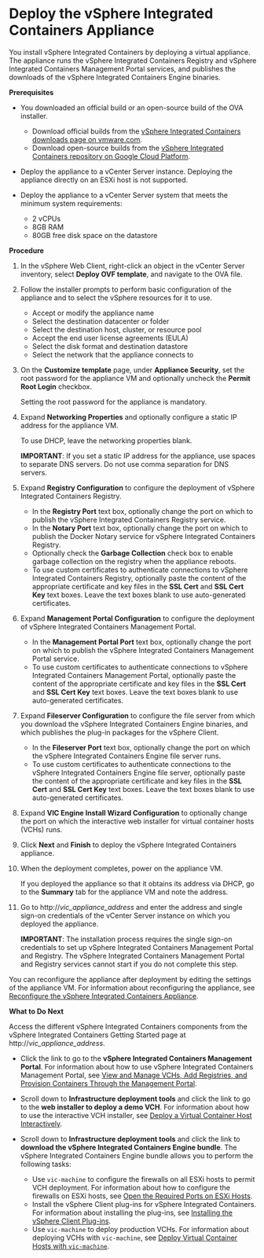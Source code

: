 # Deploy the vSphere Integrated Containers Appliance #

You install vSphere Integrated Containers by deploying a virtual appliance. The appliance runs the vSphere Integrated Containers Registry and vSphere Integrated Containers Management Portal services, and publishes the downloads of the vSphere Integrated Containers Engine binaries. 


**Prerequisites**

- You downloaded an official build or an open-source build of the OVA installer.

  - Download official builds from the [vSphere Integrated Containers downloads page on vmware.com](http://www.vmware.com/go/download-vic).
  - Download open-source builds from the [vSphere Integrated Containers repository on Google Cloud Platform](https://console.cloud.google.com/storage/browser/vic-product-ova-builds/).
- Deploy the appliance to a vCenter Server instance. Deploying the appliance directly on an ESXi host is not supported.
- Deploy the appliance to a vCenter Server system that meets the minimum system requirements:

   - 2 vCPUs
   - 8GB RAM
   - 80GB free disk space on the datastore

**Procedure**

1. In the vSphere Web Client, right-click an object in the vCenter Server inventory, select **Deploy OVF template**, and navigate to the OVA file.
2. Follow the installer prompts to perform basic configuration of the appliance and to select the vSphere resources for it to use. 

    - Accept or modify the appliance name
    - Select the destination datacenter or folder
    - Select the destination host, cluster, or resource pool
    - Accept the end user license agreements (EULA)
    - Select the disk format and destination datastore
    - Select the network that the appliance connects to

3. On the **Customize template** page, under **Appliance Security**, set the root password for the appliance VM and optionally uncheck the **Permit Root Login** checkbox. 

    Setting the root password for the appliance is mandatory.

5. Expand **Networking Properties** and optionally configure a static IP address for the appliance VM. 

    To use DHCP, leave the networking properties blank.

    **IMPORTANT**: If you set a static IP address for the appliance, use spaces to separate DNS servers. Do not use comma separation for DNS servers.

6. Expand **Registry Configuration** to configure the deployment of vSphere Integrated Containers Registry. 

    - In the **Registry Port** text box, optionally change the port on which to publish the vSphere Integrated Containers Registry service.
    - In the **Notary Port** text box, optionally change the port on which to publish the Docker Notary service for vSphere Integrated Containers Registry.
    - Optionally check the **Garbage Collection** check box to enable garbage collection on the registry when the appliance reboots. 
    - To use custom certificates to authenticate connections to vSphere Integrated Containers Registry, optionally paste the content of the appropriate certificate and key files in the **SSL Cert** and **SSL Cert Key** text boxes. Leave the text boxes blank to use auto-generated certificates. 

7. Expand **Management Portal Configuration** to configure the deployment of vSphere Integrated Containers Management Portal. 

    - In the **Management Portal Port** text box, optionally change the port on which to publish the vSphere Integrated Containers Management Portal service.
    - To use custom certificates to authenticate connections to vSphere Integrated Containers Management Portal, optionally paste the content of the appropriate certificate and key files in the **SSL Cert** and **SSL Cert Key** text boxes. Leave the text boxes blank to use auto-generated certificates.
7. Expand **Fileserver Configuration** to configure the file server from which you download the vSphere Integrated Containers Engine binaries, and which publishes the plug-in packages for the vSphere Client. 

   - In the **Fileserver Port** text box, optionally change the port on which the vSphere Integrated Containers Engine file server runs.
   - To use custom certificates to authenticate connections to the vSphere Integrated Containers Engine file server, optionally paste the content of the appropriate certificate and key files in the **SSL Cert** and **SSL Cert Key** text boxes. Leave the text boxes blank to use auto-generated certificates.

7. Expand **VIC Engine Install Wizard Configuration** to optionally change the port on which the interactive web installer for virtual container hosts (VCHs) runs.
8. Click **Next** and **Finish** to deploy the vSphere Integrated Containers appliance.
9. When the deployment completes, power on the appliance VM.

    If you deployed the appliance so that it obtains its address via DHCP, go to the **Summary** tab for the appliance VM and note the address.

10. Go to  http://<i>vic_appliance_address</i> and enter the address and single sign-on credentials of the vCenter Server instance on which you deployed the appliance.

    **IMPORTANT**: The installation process requires the single sign-on credentials to set up vSphere Integrated Containers Management Portal and Registry. The vSphere Integrated Containers Management Portal and Registry services cannot start if you do not complete this step.

You can reconfigure the appliance after deployment by editing the settings of the appliance VM. For information about reconfiguring the appliance, see [Reconfigure the vSphere Integrated Containers Appliance](reconfigure_appliance.html).

**What to Do Next**

Access the different vSphere Integrated Containers components from the  vSphere Integrated Containers Getting Started page at  http://<i>vic_appliance_address</i>.

- Click the link to go to the **vSphere Integrated Containers Management Portal**. For information about how to use vSphere Integrated Containers Management Portal, see [View and Manage VCHs, Add Registries, and Provision Containers Through the Management Portal](../vic_cloud_admin/vchs_and_mgmt_portal.md).
- Scroll down to **Infrastructure deployment tools** and click the link to go to the **web installer to deploy a demo VCH**. For information about how to use the interactive VCH installer, see [Deploy a Virtual Container Host Interactively](deploy_demo_vch.html).
- Scroll down to **Infrastructure deployment tools** and click the link to **download the vSphere Integrated Containers Engine bundle**. The vSphere Integrated Containers Engine bundle allows you to perform the following tasks:

   - Use `vic-machine` to configure the firewalls on all ESXi hosts to permit VCH deployment. For information about how to configure the firewalls on ESXi hosts, see [Open the Required Ports on ESXi Hosts](open_ports_on_hosts.html).
   - Install the vSphere Client plug-ins for vSphere Integrated Containers. For information about installing the plug-ins, see [Installing the vSphere Client Plug-ins](install_vic_plugin.md).       
   - Use `vic-machine` to deploy production VCHs. For information about deploying VCHs with `vic-machine`, see [Deploy Virtual Container Hosts with `vic-machine`](deploy_vch.md).
      
      




   